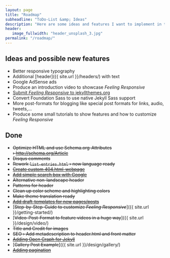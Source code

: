 ```yaml
---
layout: page
title: "Roadmap"
subheadline: "ToDo-List &amp; Ideas"
description: "Here are some ideas and features I want to implement in the future."
header:
   image_fullwidth: "header_unsplash_3.jpg"
permalink: "/roadmap/"
---
```


## Ideas and possible new features

* Better responsive typography
* Additional [header]({{ site.url }}/headers/) with text
* Google AdSense ads
* Produce an introduction video to showcase *Feeling Responsive*
* [Submit *Feeling Responsive* to jekyllthemes.org](http://jekyllthemes.org/)
* Convert Foundation Sass to use native Jekyll Sass support
* More post-formats for blogging like special post formats for links, audio, tweets,...
* Produce some small tutorials to show features and how to customize *Feeling Responsive*

## Done

* <s>Optimize HTML and use Schema.org-Attributes › http://schema.org/Article</s>
* <s>Disqus comments</s>
* <s>Rework `list-entries.html` › now language ready</s>
* [<s>Create custom 404.html-webpage</s>](https://help.github.com/articles/custom-404-pages/)
* [<s>Add simple search box with Google</s>](http://truongtx.me/2012/12/28/jekyll-create-simple-search-box/)
* <s>Alternative non-landscape header</s>
* <s>Patterns for header</s>
* <s>Clean up color scheme and highlighting colors</s>
* <s>Make theme translation ready</s>
* [<s>Add draft-templates for new pages/posts</s>](https://github.com/Phlow/feeling-responsive/tree/gh-pages/_drafts)
* [<s>Step-by-Step-Guide to customize *Feeling Responsive*</s>]({{ site.url }}/getting-started/)
* [<s>Video-Post-Format to feature videos in a huge way</s>]({{ site.url }}/design/video/)
* <s>Title and Credit for images</s>
* <s>SEO › Add metadescription to header.html and front matter</s>
* [<s>Adding Open Graph for Jekyll</s>](https://gist.github.com/pathawks/1406355)
* [<s>Gallery Post Example</s>]({{ site.url }}/design/gallery/)
* [<s>Adding pagination</s>](http://jekyllrb.com/docs/pagination/)